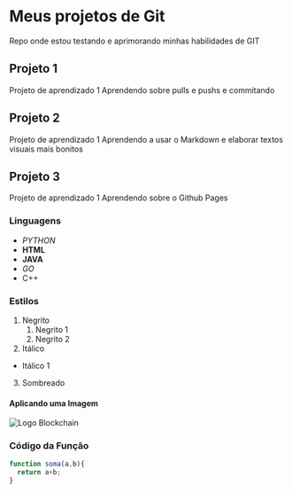 # Meus projetos de Git

Repo onde estou testando e aprimorando minhas habilidades de GIT

## Projeto 1

Projeto de aprendizado 1
  Aprendendo sobre pulls e pushs e commitando

## Projeto 2

Projeto de aprendizado 1
  Aprendendo a usar o Markdown e elaborar textos visuais mais bonitos

## Projeto 3

Projeto de aprendizado 1
  Aprendendo sobre o Github Pages

### Linguagens 

* *PYTHON*
* **HTML**
* **JAVA**
* _GO_
* C++

### Estilos

1. Negrito
    1. Negrito 1
    2. Negrito 2
2. Itálico
  * Itálico 1
3. Sombreado

#### Aplicando uma Imagem

![Logo Blockchain](https://revistasegurancaeletronica.com.br/wp-content/uploads/2021/09/blockchain-seguranca-de-dados-alem-do-setor-financeiro.jpg)

### Código da Função

``` javascript
function soma(a,b){
  return a+b;
}
  
``` 

